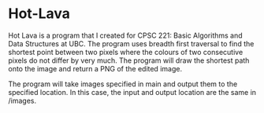 # Hot-Lava

Hot Lava is a program that I created for CPSC 221: Basic Algorithms and Data Structures at UBC. The program uses breadth first traversal to find the shortest point between two pixels where the colours of two consecutive pixels do not differ by very much. The program will draw the shortest path onto the image and return a PNG of the edited image.

The program will take images specified in main and output them to the specified location. In this case, the input and output location are the same in /images.
